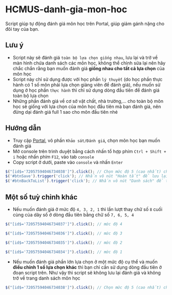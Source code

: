 # HCMUS-danh-gia-mon-hoc
Script giúp tự động đánh giá môn học trên Portal, giúp giảm gánh nặng cho đôi tay của bạn.

## Lưu ý
   - Script này sẽ đánh giá `toàn bộ lựa chọn giống nhau`, lưu lại và trở về màn hình chứa danh sách các môn học, không thể chỉnh sửa lại nên hãy chắc chắn rằng bạn muốn đánh giá **giống nhau cho tất cả lựa chọn** của môn học
   - Script này chỉ sử dụng được với học phần `lý thuyết` (do học phần thực hành có 1 số môn phải lựa chọn giảng viên để đánh giá), nếu muốn sử dụng ở học phần `thực hành` thì chỉ sử dụng dòng đầu tiên để đánh giá toàn bộ lựa chọn
   - Những phần đánh giá về cơ sở vật chất, nhà trường,... cho toàn bộ môn học sẽ giống với lựa chọn của môn học đầu tiên mà bạn đánh giá, nên đừng dại đánh giá full 1 sao cho môn đầu tiên nhé

## Hướng dẫn
- Truy cập [Portal](http://portal.hcmus.edu.vn/
), vô phần `Khảo sát/Đánh giá`, chọn môn học bạn muốn đánh giá
- Mở console trên trình duyệt bằng cách nhấn tổ hợp phím `Ctrl + Shift + i` hoặc nhấn phím `F12`, vào tab `console`
- Copy script ở dưới, paste vào `console` và nhấn `Enter`
```js
$("[id$='72057594046734038']").click(); // Chọn mức độ 5 (cao nhất) cho tất cả lựa chọn có ở môn học
$('#btnSave').trigger('click'); // Nhấn vô nút "Hoàn tất" để lưu lại đánh giá
$('#btnBackToList').trigger('click'); // Nhấn vô nút "Danh sách" để trở về trang chứa danh sách môn học
```

## Một số tuỳ chỉnh khác
- Nếu muốn đánh giá ở mức độ `4, 3, 2, 1` thì lần lượt thay chữ số `8` cuối cùng của dãy số ở dòng đầu tiên bằng chữ số `7, 6, 5, 4`
```js    
$("[id$='72057594046734037']").click(); // mức độ 4

$("[id$='72057594046734036']").click(); // mức độ 3

$("[id$='72057594046734035']").click(); // mức độ 2

$("[id$='72057594046734034']").click(); // mức độ 1
```

- Nếu muốn đánh giá phần lớn lựa chọn ở một mức độ cụ thể và muốn **điều chỉnh 1 số lựa chọn khác** thì bạn chỉ cần sử dụng dòng đầu tiên ở đoạn script trên. Như vậy thì script sẽ không lưu lại đánh giá và không trở về trang danh sách môn học
```js 
$("[id$='72057594046734038']").click(); // Chọn mức độ 5 (cao nhất) cho tất cả lựa chọn có ở môn học
```
